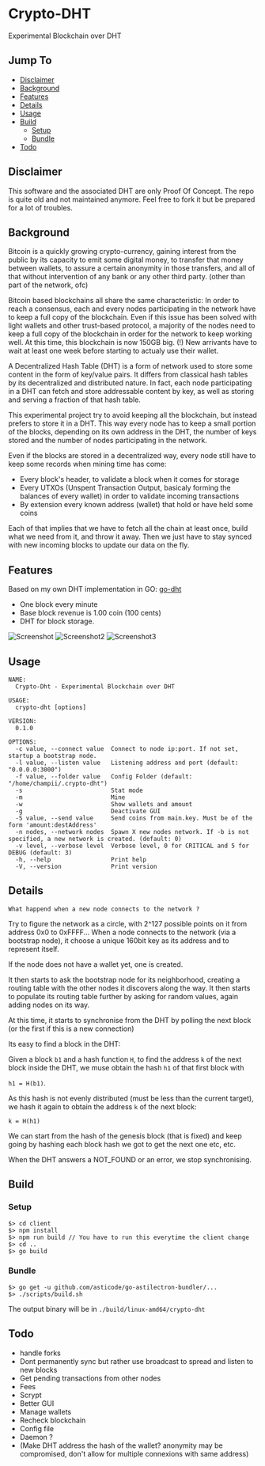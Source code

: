 # Crypto-DHT
Experimental Blockchain over DHT

## Jump To

- [Disclaimer](#disclaimer)
- [Background](#background)
- [Features](#features)
- [Details](#details)
- [Usage](#usage)
- [Build](#build)
  - [Setup](#setup)
  - [Bundle](#bundle)
- [Todo](#todo)

## Disclaimer

This software and the associated DHT are only Proof Of Concept.
The repo is quite old and not maintained anymore.
Feel free to fork it but be prepared for a lot of troubles.

## Background

Bitcoin is a quickly growing crypto-currency, gaining interest from the public
by its capacity to emit some digital money, to transfer that money between wallets,
to assure a certain anonymity in those transfers,
and all of that without intervention of any bank or any other third party. (other than part of the network, ofc)

Bitcoin based blockchains all share the same characteristic: In order to reach
a consensus, each and every nodes participating in the network have to keep a
full copy of the blockchain. Even if this issue has been solved with light wallets
and other trust-based protocol, a majority of the nodes need to keep a full copy
of the blockchain in order for the network to keep working well. At this time,
this blockchain is now 150GB big. (!) New arrivants have to wait at least one week
before starting to actualy use their wallet.

A Decentralized Hash Table (DHT) is a form of network used to store some content
in the form of key/value pairs. It differs from classical hash tables by its
decentralized and distributed nature. In fact, each node participating in a DHT can fetch and store
addressable content by key, as well as storing and serving a fraction of that hash table.

This experimental project try to avoid keeping all the blockchain, but instead
prefers to store it in a DHT. This way every node has to keep a small
portion of the blocks, depending on its own address in the DHT, the number of keys stored
and the number of nodes participating in the network.

Even if the blocks are stored in a decentralized way, every node still have to keep
some records when mining time has come:
- Every block's header, to validate a block when it comes for storage
- Every UTXOs (Unspent Transaction Output, basicaly forming the balances of
every wallet) in order to validate incoming transactions
- By extension every known address (wallet) that hold or have held some coins

Each of that implies that we have to fetch all the chain at least once, build what
we need from it, and throw it away. Then we just have to stay synced with new incoming blocks
to update our data on the fly.

## Features

Based on my own DHT implementation in GO: [go-dht](https://github.com/champii/go-dht)

- One block every minute
- Base block revenue is 1.00 coin (100 cents)
- DHT for block storage.

![Screenshot](https://github.com/champii/crypto-dht/raw/master/screenshot.png "Screenshot")
![Screenshot2](https://github.com/champii/crypto-dht/raw/master/screenshot2.png "Screenshot2")
![Screenshot3](https://github.com/champii/crypto-dht/raw/master/screenshot3.png "Screenshot3")



## Usage

```
NAME:
  Crypto-Dht - Experimental Blockchain over DHT

USAGE:
  crypto-dht [options]

VERSION:
  0.1.0

OPTIONS:
  -c value, --connect value  Connect to node ip:port. If not set, startup a bootstrap node.
  -l value, --listen value   Listening address and port (default: "0.0.0.0:3000")
  -f value, --folder value   Config Folder (default: "/home/champii/.crypto-dht")
  -s                         Stat mode
  -m                         Mine
  -w                         Show wallets and amount
  -g                         Deactivate GUI
  -S value, --send value     Send coins from main.key. Must be of the form 'amount:destAddress'
  -n nodes, --network nodes  Spawn X new nodes network. If -b is not specified, a new network is created. (default: 0)
  -v level, --verbose level  Verbose level, 0 for CRITICAL and 5 for DEBUG (default: 3)
  -h, --help                 Print help
  -V, --version              Print version
```

## Details

`What happend when a new node connects to the network ?`

Try to figure the network as a circle, with 2^127 possible points on it from
address 0x0 to 0xFFFF...
When a node connects to the network (via a bootstrap node), it choose a unique 160bit key as its address and to represent itself.

If the node does not have a wallet yet, one is created.

It then starts to ask the bootstrap node for its neighborhood, creating a routing table
with the other nodes it discovers along the way. It then starts to populate its
routing table further by asking for random values, again adding nodes on its way.

At this time, it starts to synchronise from the DHT by polling the next block (or the first if this is a new connection)

Its easy to find a block in the DHT:

Given a block `b1` and a hash function `H`, to find the address `k` of the next block
inside the DHT, we muse obtain the hash `h1` of that first block with

`h1 = H(b1)`.

As this hash is not evenly distributed (must be less than the current target), we
hash it again to obtain the address `k` of the next block:

`k = H(h1)`

We can start from the hash of the genesis block (that is fixed) and keep going
by hashing each block hash we got to get the next one etc, etc.

When the DHT answers a NOT_FOUND or an error, we stop synchronising.


## Build


### Setup

```
$> cd client
$> npm install
$> npm run build // You have to run this everytime the client change
$> cd ..
$> go build
```

### Bundle

```
$> go get -u github.com/asticode/go-astilectron-bundler/...
$> ./scripts/build.sh
```

The output binary will be in `./build/linux-amd64/crypto-dht`

## Todo

- handle forks
- Dont permanently sync but rather use broadcast to spread and listen to new blocks
- Get pending transactions from other nodes
- Fees
- Scrypt
- Better GUI
- Manage wallets
- Recheck blockchain
- Config file
- Daemon ?
- (Make DHT address the hash of the wallet? anonymity may be compromised, don't allow for multiple connexions with same address)

